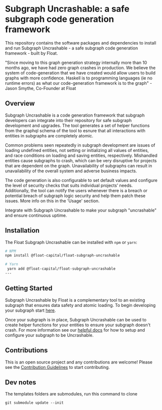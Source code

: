 # Subgraph Uncrashable: a safe subgraph code generation framework

This repository contains the software packages and dependencies to install and run Subgraph Uncrashable - a safe subgraph code generation framework - built by Float.

"Since moving to this graph generation strategy internally more than 10 months ago, we have had zero graph crashes in production. We believe the system of code-generation that we have created would allow users to build graphs with more confidence. Haskell is to programming languages (ie no runtime errors) as what our code-generation framework is to the graph" - Jason Smythe, Co-Founder at Float

## Overview

Subgraph Uncrashable is a code generation framework that subgraph developers can integrate into their repository for safe subgraph development and upgrades. The tool generates a set of helper functions from the graphql schema of the tool to esnure that all interactions with entities in subgraphs are completely atomic.

Common problems seen repeatedly in subgraph development are issues of loading undefined entities, not setting or initializing all values of entities, and race conditions on loading and saving entities, respectively. Mishandled entities cause subgraphs to crash, which can be very disruptive for projects that are dependent on the graph. Unavailability of subgraphs can result in unavailability of the overall system and adverse business impacts.

The code generation is also configurable to set default values and configure the level of security checks that suits individual projects’ needs. Additionally, the tool can notify the users whenever there is a breach or potential breach of subgraph logic security and help them patch these issues. More info on this in the 'Usage' section.

Integrate with Subgraph Uncrashable to make your subgraph "uncrashable" and ensure continuous uptime.

## Installation

The Float Subgraph Uncrashable can be installed with `npm` or `yarn`:

```sh
# NPM
npm install @float-capital/float-subgraph-uncrashable

# Yarn
 yarn add @float-capital/float-subgraph-uncrashable
---
```

## Getting Started

Subgraph Uncrashable by Float is a complementary tool to an existing subgraph that ensures data safety and atomic loading. To begin developing your subgraph start [here](https://thegraph.com/docs/en/developing/creating-a-subgraph/).

Once your subgraph is in place, Subgraph Uncrashable can be used to create helper functions for your entities to ensure your subgraph doesn't crash. For more information see our [helpful docs](https://float-capital.github.io/float-subgraph-uncrashable/docs/) for how to setup and configure your subgraph to be Uncrashable.

##

## Contributions

This is an open source project and any contributions are welcome! Please see the [Contribution Guidelines](github.com/Float-Capital/float-subgraph-uncrashable/blob/main/CONTRIBUTING.md) to start contributing.

## Dev notes

The templates folders are submodules, run this command to clone

`git submodule update --init`
